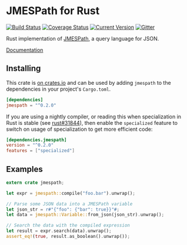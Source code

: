 # JMESPath for Rust

[![Build Status](https://travis-ci.org/mtdowling/jmespath.rs.svg?branch=master)](https://travis-ci.org/mtdowling/jmespath.rs)
[![Coverage Status](https://coveralls.io/repos/github/mtdowling/jmespath.rs/badge.svg?branch=master)](https://coveralls.io/github/mtdowling/jmespath.rs?branch=master)
[![Current Version](http://meritbadge.herokuapp.com/jmespath)](https://crates.io/crates/jmespath)
[![Gitter](https://badges.gitter.im/Join%20Chat.svg)](https://gitter.im/jmespath/chat)

Rust implementation of [JMESPath](http://jmespath.org), a query language for JSON.

[Documentation](https://docs.rs/jmespath/)

## Installing

This crate is [on crates.io](https://crates.io/crates/jmespath) and can be used
by adding `jmespath` to the dependencies in your project's `Cargo.toml`.

```toml
[dependencies]
jmespath = "^0.2.0"
```

If you are using a nightly compiler, or reading this when specialization in Rust
is stable (see [rust#31844](https://github.com/rust-lang/rust/issues/31844)), then
enable the `specialized` feature to switch on usage of specialization to get more
efficient code:

```toml
[dependencies.jmespath]
version = "^0.2.0"
features = ["specialized"]
```

## Examples

```rust
extern crate jmespath;

let expr = jmespath::compile("foo.bar").unwrap();

// Parse some JSON data into a JMESPath variable
let json_str = r#"{"foo": {"bar": true}}"#;
let data = jmespath::Variable::from_json(json_str).unwrap();

// Search the data with the compiled expression
let result = expr.search(data).unwrap();
assert_eq!(true, result.as_boolean().unwrap());
```
